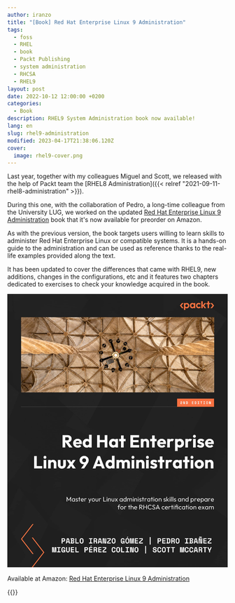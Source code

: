 ```yaml
---
author: iranzo
title: "[Book] Red Hat Enterprise Linux 9 Administration"
tags:
  - foss
  - RHEL
  - book
  - Packt Publishing
  - system administration
  - RHCSA
  - RHEL9
layout: post
date: 2022-10-12 12:00:00 +0200
categories:
  - Book
description: RHEL9 System Administration book now available!
lang: en
slug: rhel9-administration
modified: 2023-04-17T21:38:06.120Z
cover:
  image: rhel9-cover.png
---
```


Last year, together with my colleagues Miguel and Scott, we released with the help of Packt team the [RHEL8 Administration]({{< relref "2021-09-11-rhel8-administration" >}}).

During this one, with the collaboration of Pedro, a long-time colleague from the University LUG, we worked on the updated [Red Hat Enterprise Linux 9 Administration](https://s.admins.guru/buy-on-amazon-rhel9) book that it's now available for preorder on Amazon.

As with the previous version, the book targets users willing to learn skills to administer Red Hat Enterprise Linux or compatible systems. It is a hands-on guide to the administration and can be used as reference thanks to the real-life examples provided along the text.

It has been updated to cover the differences that came with RHEL9, new additions, changes in the configurations, etc and it features two chapters dedicated to exercises to check your knowledge acquired in the book.

[![Red Hat Enterprise Linux 9 Administration cover](rhel9-cover.png)](https://s.admins.guru/buy-on-amazon-rhel9)

Available at Amazon: [Red Hat Enterprise Linux 9 Administration](https://s.admins.guru/buy-on-amazon-rhel9)

{{<enjoy>}}
